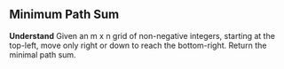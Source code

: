 ## Minimum Path Sum
**Understand**
Given an m x n grid of non-negative integers, starting at the top-left, move only right or down to reach the bottom-right. Return the minimal path sum.